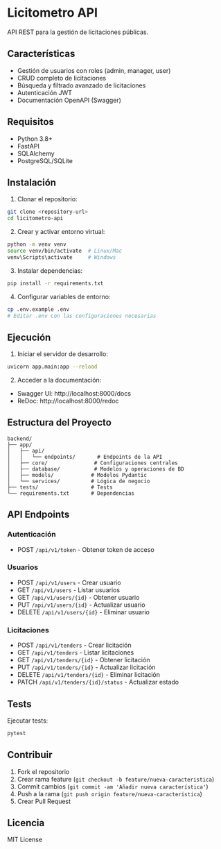 # Licitometro API

API REST para la gestión de licitaciones públicas.

## Características

- Gestión de usuarios con roles (admin, manager, user)
- CRUD completo de licitaciones
- Búsqueda y filtrado avanzado de licitaciones
- Autenticación JWT
- Documentación OpenAPI (Swagger)

## Requisitos

- Python 3.8+
- FastAPI
- SQLAlchemy
- PostgreSQL/SQLite

## Instalación

1. Clonar el repositorio:
```bash
git clone <repository-url>
cd licitometro-api
```

2. Crear y activar entorno virtual:
```bash
python -m venv venv
source venv/bin/activate  # Linux/Mac
venv\Scripts\activate     # Windows
```

3. Instalar dependencias:
```bash
pip install -r requirements.txt
```

4. Configurar variables de entorno:
```bash
cp .env.example .env
# Editar .env con las configuraciones necesarias
```

## Ejecución

1. Iniciar el servidor de desarrollo:
```bash
uvicorn app.main:app --reload
```

2. Acceder a la documentación:
- Swagger UI: http://localhost:8000/docs
- ReDoc: http://localhost:8000/redoc

## Estructura del Proyecto

```
backend/
├── app/
│   ├── api/
│   │   └── endpoints/       # Endpoints de la API
│   ├── core/               # Configuraciones centrales
│   ├── database/           # Modelos y operaciones de BD
│   ├── models/            # Modelos Pydantic
│   └── services/          # Lógica de negocio
├── tests/                 # Tests
└── requirements.txt       # Dependencias
```

## API Endpoints

### Autenticación
- POST `/api/v1/token` - Obtener token de acceso

### Usuarios
- POST `/api/v1/users` - Crear usuario
- GET `/api/v1/users` - Listar usuarios
- GET `/api/v1/users/{id}` - Obtener usuario
- PUT `/api/v1/users/{id}` - Actualizar usuario
- DELETE `/api/v1/users/{id}` - Eliminar usuario

### Licitaciones
- POST `/api/v1/tenders` - Crear licitación
- GET `/api/v1/tenders` - Listar licitaciones
- GET `/api/v1/tenders/{id}` - Obtener licitación
- PUT `/api/v1/tenders/{id}` - Actualizar licitación
- DELETE `/api/v1/tenders/{id}` - Eliminar licitación
- PATCH `/api/v1/tenders/{id}/status` - Actualizar estado

## Tests

Ejecutar tests:
```bash
pytest
```

## Contribuir

1. Fork el repositorio
2. Crear rama feature (`git checkout -b feature/nueva-caracteristica`)
3. Commit cambios (`git commit -am 'Añadir nueva característica'`)
4. Push a la rama (`git push origin feature/nueva-caracteristica`)
5. Crear Pull Request

## Licencia

MIT License
